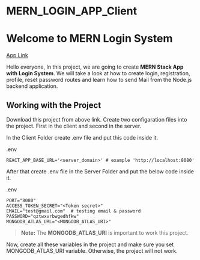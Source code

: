 # MERN_LOGIN_APP_Client
# Welcome to MERN Login System

[App Link](https://unique-faloodeh-6f5b7b.netlify.app)

Hello everyone, In this project, we are going to create **MERN Stack App with Login System**. 
We will take a look at how to create login, registration, profile, reset password routes and learn
how to send Mail from the Node.js backend application.

## Working with the Project

Download this project from above link. Create two configaration files into the project.
First in the client and second in the server.

In the Client Folder create .env file and put this code inside it.

.env
```
REACT_APP_BASE_URL='<server_domain>' # example 'http://localhost:8080'
```


After that create .env file in the Server Folder and put the below code inside it.

.env
```
PORT="8080"
ACCESS_TOKEN_SECRET="<Token secret>"
EMAIL="test@gmail.com"  # testing email & password
PASSWORD="qztwxvrbwgedhfkw"
MONGODB_ATLAS_URL="<MONGODB_ATLAS_URI>"
```

> **Note:** The **MONGODB_ATLAS_URI** is important to work this project.

Now, create all these variables in the project and make sure you set MONGODB_ATLAS_URI variable.
Otherwise, the project will not work.
